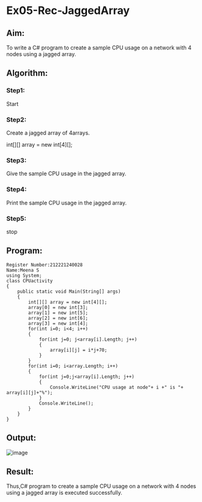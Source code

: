 # Ex05-Rec-JaggedArray
## Aim:
To write a C# program to create a sample CPU usage on a network with 4 nodes using a jagged array.
## Algorithm:

### Step1:
Start

### Step2:
Create a jagged array of 4arrays.

int[][] array = new int[4][];
### Step3:
Give the sample CPU usage in the jagged array.

### Step4:
Print the sample CPU usage in the jagged array.

### Step5:
stop

## Program:
```
Register Number:212221240028
Name:Meena S
using System;
class CPUactivity
{
    public static void Main(String[] args)
    {
        int[][] array = new int[4][];
        array[0] = new int[3];
        array[1] = new int[5];
        array[2] = new int[6];
        array[3] = new int[4];
        for(int i=0; i<4; i++)
        {
            for(int j=0; j<array[i].Length; j++)
            {
                array[i][j] = i*j+70;
            }
        }
        for(int i=0; i<array.Length; i++)
        {
            for(int j=0;j<array[i].Length; j++)
            {
                Console.WriteLine("CPU usage at node"+ i +" is "+ array[i][j]+"%");
            }
            Console.WriteLine();
        }
    }
}
```
## Output:
![image](https://user-images.githubusercontent.com/94677128/230870436-c099e0b3-2ca5-4ae9-b406-489955c0621f.png)

## Result:
Thus,C# program to create a sample CPU usage on a network with 4 nodes using a jagged array is executed successfully.
